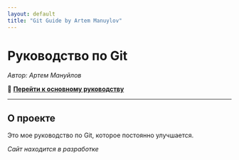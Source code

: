 ```yaml
---
layout: default
title: "Git Guide by Artem Manuylov"
---
```


# Руководство по Git

*Автор: Артем Мануйлов*

🔗 **[Перейти к основному руководству](./README.md)**

---

## О проекте
Это мое руководство по Git, которое постоянно улучшается.

*Сайт находится в разработке*